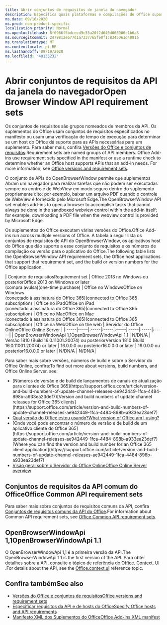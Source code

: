 ```yaml
---
title: Abrir conjuntos de requisitos de janela do navegador
description: Especifica quais plataformas e compilações do Office suportam a API openBrowserWindow.
ms.date: 09/16/2020
ms.prod: non-product-specific
localization_priority: Normal
ms.openlocfilehash: 8f6966f5bdcecd9c55a20f2d640d066906c1b6a3
ms.sourcegitcommit: 2479812e677d1a7337765fe8f1c8345061d4091a
ms.translationtype: MT
ms.contentlocale: pt-BR
ms.lasthandoff: 09/19/2020
ms.locfileid: "48135232"
---
```

# <a name="open-browser-window-api-requirement-sets"></a><span data-ttu-id="07601-103">Abrir conjuntos de requisitos da API da janela do navegador</span><span class="sxs-lookup"><span data-stu-id="07601-103">Open Browser Window API requirement sets</span></span>

<span data-ttu-id="07601-p101">Os conjuntos de requisitos são grupos nomeados de membros da API. Os suplementos do Office usam conjuntos de requisitos especificados no manifesto ou usam uma verificação de tempo de execução para determinar se um host do Office dá suporte para as APIs necessárias para um suplemento. Para saber mais, confira [Versões do Office e conjuntos de requisitos](../../develop/office-versions-and-requirement-sets.md).</span><span class="sxs-lookup"><span data-stu-id="07601-p101">Requirement sets are named groups of API members. Office Add-ins use requirement sets specified in the manifest or use a runtime check to determine whether an Office host supports APIs that an add-in needs. For more information, see [Office versions and requirement sets](../../develop/office-versions-and-requirement-sets.md).</span></span>

<span data-ttu-id="07601-107">O conjunto de APIs do OpenBrowserWindow permite que suplementos Abram um navegador para realizar tarefas que não podem ser executadas sempre no controle de WebView em modo seguro dentro do suplemento propriamente dito; por exemplo, baixar um arquivo PDF quando o controle de WebView é fornecido pelo Microsoft Edge.</span><span class="sxs-lookup"><span data-stu-id="07601-107">The OpenBrowserWindow API set enables add-ins to open a browser to accomplish tasks that cannot always be done in the sandboxed webview control within the add-in itself; for example, downloading a PDF file when the webview control is provided by Microsoft Edge.</span></span>

<span data-ttu-id="07601-108">Os suplementos do Office executam várias versões do Office.</span><span class="sxs-lookup"><span data-stu-id="07601-108">Office Add-ins run across multiple versions of Office.</span></span> <span data-ttu-id="07601-109">A tabela a seguir lista os conjuntos de requisitos de API do OpenBrowserWindow, os aplicativos host do Office que dão suporte a esse conjunto de requisitos e os números de compilação ou versão para o aplicativo do Office.</span><span class="sxs-lookup"><span data-stu-id="07601-109">The following table lists the OpenBrowserWindow API requirement sets, the Office host applications that support that requirement set, and the build or version numbers for the Office application.</span></span>

|  <span data-ttu-id="07601-110">Conjunto de requisitos</span><span class="sxs-lookup"><span data-stu-id="07601-110">Requirement set</span></span>  | <span data-ttu-id="07601-111">Office 2013 no Windows ou posterior</span><span class="sxs-lookup"><span data-stu-id="07601-111">Office 2013 on Windows or later</span></span><br><span data-ttu-id="07601-112">(compra avulsa)</span><span class="sxs-lookup"><span data-stu-id="07601-112">(one-time purchase)</span></span> | <span data-ttu-id="07601-113">Office no Windows</span><span class="sxs-lookup"><span data-stu-id="07601-113">Office on Windows</span></span><br><span data-ttu-id="07601-114">(conectado à assinatura do Office 365)</span><span class="sxs-lookup"><span data-stu-id="07601-114">(connected to Office 365 subscription)</span></span> |  <span data-ttu-id="07601-115">Office no iPad</span><span class="sxs-lookup"><span data-stu-id="07601-115">Office on iPad</span></span><br><span data-ttu-id="07601-116">(conectado à assinatura do Office 365)</span><span class="sxs-lookup"><span data-stu-id="07601-116">(connected to Office 365 subscription)</span></span>  |  <span data-ttu-id="07601-117">Office no Mac</span><span class="sxs-lookup"><span data-stu-id="07601-117">Office on Mac</span></span><br><span data-ttu-id="07601-118">(conectado à assinatura do Office 365)</span><span class="sxs-lookup"><span data-stu-id="07601-118">(connected to Office 365 subscription)</span></span>  | <span data-ttu-id="07601-119">Office na Web</span><span class="sxs-lookup"><span data-stu-id="07601-119">Office on the web</span></span>  |  <span data-ttu-id="07601-120">Servidor do Office Online</span><span class="sxs-lookup"><span data-stu-id="07601-120">Office Online Server</span></span>  |
|:-----|-----|:-----|:-----|:-----|:-----|:-----|:-----|
| <span data-ttu-id="07601-121">OpenBrowserWindowApi 1,1</span><span class="sxs-lookup"><span data-stu-id="07601-121">OpenBrowserWindowApi 1.1</span></span>  | <span data-ttu-id="07601-122">N/D</span><span class="sxs-lookup"><span data-stu-id="07601-122">N/A</span></span> | <span data-ttu-id="07601-123">Versão 1810 (Build 16.0.11001.20074) ou posterior</span><span class="sxs-lookup"><span data-stu-id="07601-123">Version 1810 (Build 16.0.11001.20074) or later</span></span> | <span data-ttu-id="07601-124">16.0.0.0 ou posterior</span><span class="sxs-lookup"><span data-stu-id="07601-124">16.0.0.0 or later</span></span> | <span data-ttu-id="07601-125">16.0.0.0 ou posterior</span><span class="sxs-lookup"><span data-stu-id="07601-125">16.0.0.0 or later</span></span> | <span data-ttu-id="07601-126">N/D</span><span class="sxs-lookup"><span data-stu-id="07601-126">N/A</span></span> | <span data-ttu-id="07601-127">N/D</span><span class="sxs-lookup"><span data-stu-id="07601-127">N/A</span></span>|

<span data-ttu-id="07601-128">Para saber mais sobre versões, números de build e sobre o Servidor do Office Online, confira:</span><span class="sxs-lookup"><span data-stu-id="07601-128">To find out more about versions, build numbers, and Office Online Server, see:</span></span>

- <span data-ttu-id="07601-129">
  [Números de versão e de build de lançamentos de canais de atualização para clientes do Office 365](https://support.office.com/article/version-and-build-numbers-of-update-channel-releases-ae942449-1fca-4484-898b-a933ea23def7)</span><span class="sxs-lookup"><span data-stu-id="07601-129">[Version and build numbers of update channel releases for Office 365 clients](https://support.office.com/article/version-and-build-numbers-of-update-channel-releases-ae942449-1fca-4484-898b-a933ea23def7)</span></span>
- [<span data-ttu-id="07601-130">Qual versão do Office estou usando?</span><span class="sxs-lookup"><span data-stu-id="07601-130">What version of Office am I using?</span></span>](https://support.office.com/article/What-version-of-Office-am-I-using-932788b8-a3ce-44bf-bb09-e334518b8b19)
- <span data-ttu-id="07601-131">
  [Onde você pode encontrar o número de versão e de build de um aplicativo cliente do Office 365](https://support.office.com/article/version-and-build-numbers-of-update-channel-releases-ae942449-1fca-4484-898b-a933ea23def7)</span><span class="sxs-lookup"><span data-stu-id="07601-131">[Where you can find the version and build number for an Office 365 client application](https://support.office.com/article/version-and-build-numbers-of-update-channel-releases-ae942449-1fca-4484-898b-a933ea23def7)</span></span>
- [<span data-ttu-id="07601-132">Visão geral sobre o Servidor do Office Online</span><span class="sxs-lookup"><span data-stu-id="07601-132">Office Online Server overview</span></span>](/officeonlineserver/office-online-server-overview)

## <a name="office-common-api-requirement-sets"></a><span data-ttu-id="07601-133">Conjuntos de requisitos da API comum do Office</span><span class="sxs-lookup"><span data-stu-id="07601-133">Office Common API requirement sets</span></span>

<span data-ttu-id="07601-134">Para saber mais sobre conjuntos de requisitos comuns da API, confira [Conjuntos de requisitos comuns da API do Office](office-add-in-requirement-sets.md).</span><span class="sxs-lookup"><span data-stu-id="07601-134">For information about Common API requirement sets, see [Office Common API requirement sets](office-add-in-requirement-sets.md).</span></span>

## <a name="openbrowserwindowapi-11"></a><span data-ttu-id="07601-135">OpenBrowserWindowApi 1,1</span><span class="sxs-lookup"><span data-stu-id="07601-135">OpenBrowserWindowApi 1.1</span></span>

<span data-ttu-id="07601-136">O OpenBrowserWindowApi 1,1 é a primeira versão da API.</span><span class="sxs-lookup"><span data-stu-id="07601-136">The OpenBrowserWindowApi 1.1 is the first version of the API.</span></span> <span data-ttu-id="07601-137">Para obter detalhes sobre a API, consulte o tópico de referência do [Office. Context. UI](/javascript/api/office/office.context.ui) .</span><span class="sxs-lookup"><span data-stu-id="07601-137">For details about the API, see the [Office.context.ui](/javascript/api/office/office.context.ui) reference topic.</span></span>

## <a name="see-also"></a><span data-ttu-id="07601-138">Confira também</span><span class="sxs-lookup"><span data-stu-id="07601-138">See also</span></span>

- [<span data-ttu-id="07601-139">Versões do Office e conjuntos de requisitos</span><span class="sxs-lookup"><span data-stu-id="07601-139">Office versions and requirement sets</span></span>](../../develop/office-versions-and-requirement-sets.md)
- [<span data-ttu-id="07601-140">Especificar requisitos da API e de hosts do Office</span><span class="sxs-lookup"><span data-stu-id="07601-140">Specify Office hosts and API requirements</span></span>](../../develop/specify-office-hosts-and-api-requirements.md)
- [<span data-ttu-id="07601-141">Manifesto XML dos Suplementos do Office</span><span class="sxs-lookup"><span data-stu-id="07601-141">Office Add-ins XML manifest</span></span>](../../develop/add-in-manifests.md)
